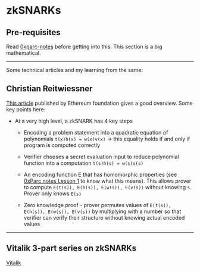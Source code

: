 # zkSNARKs

## Pre-requisites
Read [0xparc-notes](./oxparc-notes.md) before getting into this. This section is a big mathematical.

---

Some technical articles and my learning from the same:

## Christian Reitwiessner

[This article](https://blog.ethereum.org/2016/12/05/zksnarks-in-a-nutshell) published by Ethereum foundation gives a good overview. Some key points here:


- At a very high level, a zkSNARK has 4 key steps
    - Encoding a problem statement into a quadratic equation of polynomials
        `t(x)h(x) = w(x)v(x)` -> this equality holds if and only if program is computed correctly

    - Verifier chooses a secret evaluation input to reduce polynomial function into a computation `t(s)h(s) = w(s)v(s)`

    - An encoding function E that has homomorphic properties (see [0xParc notes Lesson 1](./oxparc-notes.md) to know what this means). This allows prover to compute
    `E(t(s)), E(h(s)), E(w(s)), E(v(s))` without knowing `s`. Prover only knows `E(s)` 

    - Zero knowledge proof - prover permutes values of `E(t(s)), E(h(s)), E(w(s)), E(v(s))` by multiplying with a number so that verifier can verify their structure without knowing actual encoded values

    

---


## Vitalik 3-part series on zkSNARKs


 [Vitalik](https://medium.com/@VitalikButerin/quadratic-arithmetic-programs-from-zero-to-hero-f6d558cea649)